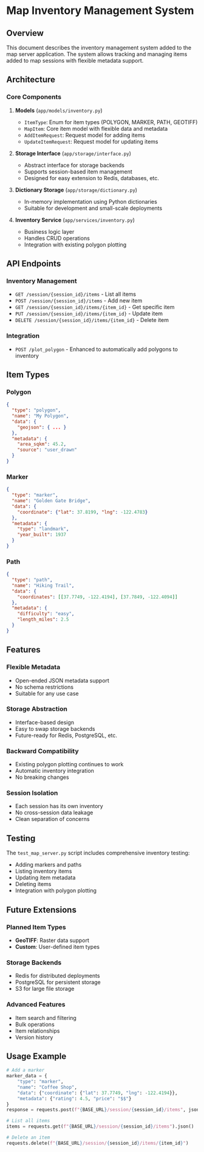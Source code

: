 # Map Inventory Management System

## Overview
This document describes the inventory management system added to the map server application. The system allows tracking and managing items added to map sessions with flexible metadata support.

## Architecture

### Core Components

1. **Models** (`app/models/inventory.py`)
   - `ItemType`: Enum for item types (POLYGON, MARKER, PATH, GEOTIFF)
   - `MapItem`: Core item model with flexible data and metadata
   - `AddItemRequest`: Request model for adding items
   - `UpdateItemRequest`: Request model for updating items

2. **Storage Interface** (`app/storage/interface.py`)
   - Abstract interface for storage backends
   - Supports session-based item management
   - Designed for easy extension to Redis, databases, etc.

3. **Dictionary Storage** (`app/storage/dictionary.py`)
   - In-memory implementation using Python dictionaries
   - Suitable for development and small-scale deployments

4. **Inventory Service** (`app/services/inventory.py`)
   - Business logic layer
   - Handles CRUD operations
   - Integration with existing polygon plotting

## API Endpoints

### Inventory Management
- `GET /session/{session_id}/items` - List all items
- `POST /session/{session_id}/items` - Add new item
- `GET /session/{session_id}/items/{item_id}` - Get specific item
- `PUT /session/{session_id}/items/{item_id}` - Update item
- `DELETE /session/{session_id}/items/{item_id}` - Delete item

### Integration
- `POST /plot_polygon` - Enhanced to automatically add polygons to inventory

## Item Types

### Polygon
```json
{
  "type": "polygon",
  "name": "My Polygon",
  "data": {
    "geojson": { ... }
  },
  "metadata": {
    "area_sqkm": 45.2,
    "source": "user_drawn"
  }
}
```

### Marker
```json
{
  "type": "marker",
  "name": "Golden Gate Bridge",
  "data": {
    "coordinate": {"lat": 37.8199, "lng": -122.4783}
  },
  "metadata": {
    "type": "landmark",
    "year_built": 1937
  }
}
```

### Path
```json
{
  "type": "path",
  "name": "Hiking Trail",
  "data": {
    "coordinates": [[37.7749, -122.4194], [37.7849, -122.4094]]
  },
  "metadata": {
    "difficulty": "easy",
    "length_miles": 2.5
  }
}
```

## Features

### Flexible Metadata
- Open-ended JSON metadata support
- No schema restrictions
- Suitable for any use case

### Storage Abstraction
- Interface-based design
- Easy to swap storage backends
- Future-ready for Redis, PostgreSQL, etc.

### Backward Compatibility
- Existing polygon plotting continues to work
- Automatic inventory integration
- No breaking changes

### Session Isolation
- Each session has its own inventory
- No cross-session data leakage
- Clean separation of concerns

## Testing

The `test_map_server.py` script includes comprehensive inventory testing:
- Adding markers and paths
- Listing inventory items
- Updating item metadata
- Deleting items
- Integration with polygon plotting

## Future Extensions

### Planned Item Types
- **GeoTIFF**: Raster data support
- **Custom**: User-defined item types

### Storage Backends
- Redis for distributed deployments
- PostgreSQL for persistent storage
- S3 for large file storage

### Advanced Features
- Item search and filtering
- Bulk operations
- Item relationships
- Version history

## Usage Example

```python
# Add a marker
marker_data = {
    "type": "marker",
    "name": "Coffee Shop",
    "data": {"coordinate": {"lat": 37.7749, "lng": -122.4194}},
    "metadata": {"rating": 4.5, "price": "$$"}
}
response = requests.post(f"{BASE_URL}/session/{session_id}/items", json=marker_data)

# List all items
items = requests.get(f"{BASE_URL}/session/{session_id}/items").json()

# Delete an item
requests.delete(f"{BASE_URL}/session/{session_id}/items/{item_id}")
